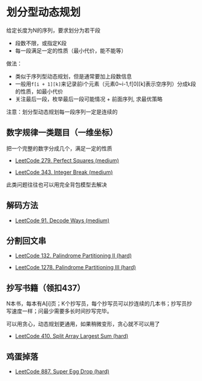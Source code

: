 # 划分型动态规划

给定长度为N的序列，要求划分为若干段

- 段数不限，或指定K段
- 每一段满足一定的性质（最小代价，能不能等）

做法：

- 类似于序列型动态规划，但是通常要加上段数信息
- 一般用`f[i + 1][k]`来记录前i个元素（元素0~i-1,f[0][k]表示空序列）分成k段的性质，如最小代价
- 关注最后一段，枚举最后一段可能情况 + 前面序列, 求最优策略

注意：划分型动态规划每一段序列一定是连续的

## 数字规律一类题目（一维坐标）

把一个完整的数字分成几个，满足一定的性质

- [LeetCode 279. Perfect Squares (medium)](./problems/201-300/279.perfect-squares.md)

- [LeetCode 343. Integer Break (medium)](./problems/301-400/343.integer-break.md)

此类问题往往也可以用完全背包模型去解决

## 解码方法

- [LeetCode 91. Decode Ways (medium)](./problems/1-100/91.decode-ways.md)

## 分割回文串

- [LeetCode 132. Palindrome Partitioning II (hard)](./problems/101-200/132.palindrome-partitioning-ii.md)

- [LeetCode 1278. Palindrome Partitioning III (hard)](./problems/1201-1300/1278.palindrome-partitioning-iii.md)

## 抄写书籍（领扣437）

N本书，每本有A[i]页；K个抄写员，每个抄写员可以抄连续的几本书；抄写员抄写速度一样；问最少需要多长时间抄写完毕。

可以用贪心，动态规划更通用，如果稍微变形，贪心就不可以用了

- [LeetCode 410. Split Array Largest Sum (hard)](./problems/401-500/410.split-array-largest-sum.md)

## 鸡蛋掉落

- [LeetCode 887. Super Egg Drop (hard)](./problems/801-900/887.super-egg-drop.md)

